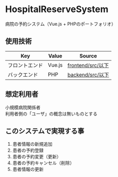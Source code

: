 # HospitalReserveSystem
病院の予約システム（Vue.js + PHPのポートフォリオ）

## 使用技術

|Key|Value|Source|
|---|---|---|
|フロントエンド|Vue.js|[frontend/src/以下](https://github.com/YanaPIIDXer/HospitalReserveSystem/tree/develop/backend/src)|
|バックエンド|PHP|[backend/src/以下](https://github.com/YanaPIIDXer/HospitalReserveSystem/tree/develop/frontend/src)|

## 想定利用者

小規模病院関係者  
利用者側の「ユーザ」の概念は無いものとする

## このシステムで実現する事

1. 患者情報の新規追加
2. 患者の予約登録
3. 患者の予約変更（更新）
4. 患者の予約キャンセル（削除）
5. 患者情報の更新
